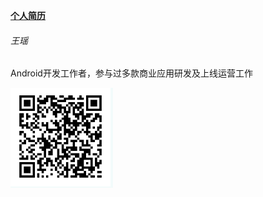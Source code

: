 [**个人简历**](http://htmlpreview.github.com/?https://github.com/wang-yao/resume/blob/master/resume.html)<br />

###### 王瑶<br />

Android开发工作者，参与过多款商业应用研发及上线运营工作<br />

![resume-code](https://github.com/wang-yao/resume/blob/master/url.png)
